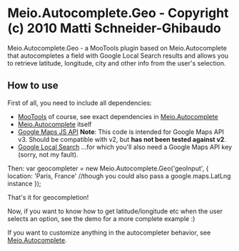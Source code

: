 Meio.Autocomplete.Geo - Copyright (c) 2010 Matti Schneider-Ghibaudo
========================================================================

Meio.Autocomplete.Geo - a MooTools plugin based on Meio.Autocomplete that autocompletes a field with Google Local Search results and allows you to retrieve latitude, longitude, city and other info from the user's selection.

How to use
----------

First of all, you need to include all dependencies:

*	[MooTools](http://mootools.net/download) of course, see exact dependencies in [Meio.Autocomplete](http://www.meiocodigo.com/projects/meio-autocomplete/)
*	[Meio.Autocomplete](http://www.meiocodigo.com/projects/meio-autocomplete/) itself
*	[Google Maps JS API](http://code.google.com/apis/maps/documentation/javascript/)
	**Note**: This code is intended for Google Maps API v3. Should be compatible with v2, but **has not been tested against v2**.
*	[Google Local Search](http://code.google.com/apis/ajaxsearch/local.html)
	…for which you'll also need a Google Maps API key (sorry, not my fault).

Then:
	var geocompleter = new Meio.Autocomplete.Geo('geoInput', {
		location: 'Paris, France' //though you could also pass a google.maps.LatLng instance
	});

That's it for geocompletion!

Now, if you want to know how to get latitude/longitude etc when the user selects an option, see the demo for a more complete example  :)

If you want to customize anything in the autocompleter behavior, see [Meio.Autocomplete](http://www.meiocodigo.com/projects/meio-autocomplete/).